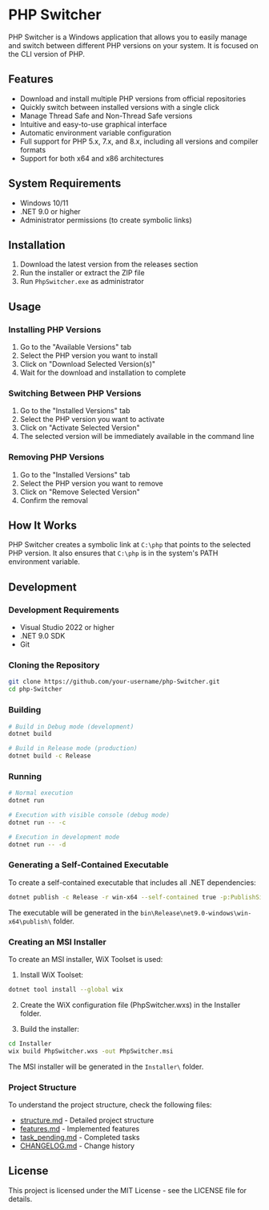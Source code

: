 # PHP Switcher

PHP Switcher is a Windows application that allows you to easily manage and switch between different PHP versions on your system. It is focused on the CLI version of PHP.

## Features

- Download and install multiple PHP versions from official repositories
- Quickly switch between installed versions with a single click
- Manage Thread Safe and Non-Thread Safe versions
- Intuitive and easy-to-use graphical interface
- Automatic environment variable configuration
- Full support for PHP 5.x, 7.x, and 8.x, including all versions and compiler formats
- Support for both x64 and x86 architectures

## System Requirements

- Windows 10/11
- .NET 9.0 or higher
- Administrator permissions (to create symbolic links)

## Installation

1. Download the latest version from the releases section
2. Run the installer or extract the ZIP file
3. Run `PhpSwitcher.exe` as administrator

## Usage

### Installing PHP Versions

1. Go to the "Available Versions" tab
2. Select the PHP version you want to install
3. Click on "Download Selected Version(s)"
4. Wait for the download and installation to complete

### Switching Between PHP Versions

1. Go to the "Installed Versions" tab
2. Select the PHP version you want to activate
3. Click on "Activate Selected Version"
4. The selected version will be immediately available in the command line

### Removing PHP Versions

1. Go to the "Installed Versions" tab
2. Select the PHP version you want to remove
3. Click on "Remove Selected Version"
4. Confirm the removal

## How It Works

PHP Switcher creates a symbolic link at `C:\php` that points to the selected PHP version. It also ensures that `C:\php` is in the system's PATH environment variable.

## Development

### Development Requirements

- Visual Studio 2022 or higher
- .NET 9.0 SDK
- Git

### Cloning the Repository

```bash
git clone https://github.com/your-username/php-Switcher.git
cd php-Switcher
```

### Building

```bash
# Build in Debug mode (development)
dotnet build

# Build in Release mode (production)
dotnet build -c Release
```

### Running

```bash
# Normal execution
dotnet run

# Execution with visible console (debug mode)
dotnet run -- -c

# Execution in development mode
dotnet run -- -d
```

### Generating a Self-Contained Executable

To create a self-contained executable that includes all .NET dependencies:

```bash
dotnet publish -c Release -r win-x64 --self-contained true -p:PublishSingleFile=true -p:IncludeNativeLibrariesForSelfExtract=true
```

The executable will be generated in the `bin\Release\net9.0-windows\win-x64\publish\` folder.

### Creating an MSI Installer

To create an MSI installer, WiX Toolset is used:

1. Install WiX Toolset:
```bash
dotnet tool install --global wix
```

2. Create the WiX configuration file (PhpSwitcher.wxs) in the Installer folder.

3. Build the installer:
```bash
cd Installer
wix build PhpSwitcher.wxs -out PhpSwitcher.msi
```

The MSI installer will be generated in the `Installer\` folder.

### Project Structure

To understand the project structure, check the following files:
- [structure.md](structure.md) - Detailed project structure
- [features.md](features.md) - Implemented features
- [task_pending.md](task_pending.md) - Completed tasks
- [CHANGELOG.md](CHANGELOG.md) - Change history

## License

This project is licensed under the MIT License - see the LICENSE file for details.
